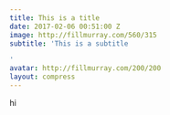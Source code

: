 ```yaml
---
title: This is a title
date: 2017-02-06 00:51:00 Z
image: http://fillmurray.com/560/315
subtitle: 'This is a subtitle

'
avatar: http://fillmurray.com/200/200
layout: compress
---
```


hi